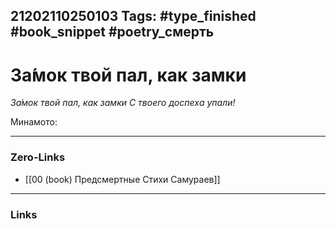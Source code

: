 21202110250103
Tags: #type_finished #book_snippet #poetry_смерть
---
# За́мок твой пал, как замки

*За́мок твой пал, как замки
С твоего доспеха упали!*

Минамото: 

---
### Zero-Links
- [[00 (book) Предсмертные Стихи Самураев]]
---
### Links
